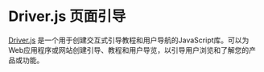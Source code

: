 # Driver.js 页面引导

[Driver.js](https://driverjs.com/) 是一个用于创建交互式引导教程和用户导航的JavaScript库。可以为Web应用程序或网站创建引导、教程和用户导览，以引导用户浏览和了解您的产品或功能。